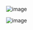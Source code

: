 ![image](https://user-images.githubusercontent.com/39220694/206178291-7771c128-452f-4f6a-8349-eaf2e2182da0.png)

![image](https://user-images.githubusercontent.com/39220694/206178151-e7ae3775-05b0-421c-ac43-0b5188cdbba7.png)
